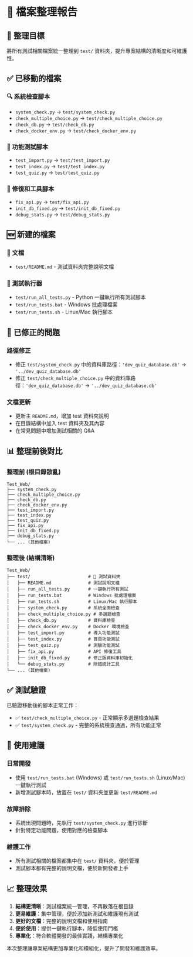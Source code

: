 # 📁 檔案整理報告

## 🎯 整理目標
將所有測試相關檔案統一整理到 `test/` 資料夾，提升專案結構的清晰度和可維護性。

## ✅ 已移動的檔案

### 🔍 系統檢查腳本
- `system_check.py` → `test/system_check.py`
- `check_multiple_choice.py` → `test/check_multiple_choice.py`
- `check_db.py` → `test/check_db.py`
- `check_docker_env.py` → `test/check_docker_env.py`

### 🧪 功能測試腳本
- `test_import.py` → `test/test_import.py`
- `test_index.py` → `test/test_index.py`
- `test_quiz.py` → `test/test_quiz.py`

### 🔧 修復和工具腳本
- `fix_api.py` → `test/fix_api.py`
- `init_db_fixed.py` → `test/init_db_fixed.py`
- `debug_stats.py` → `test/debug_stats.py`

## 🆕 新建的檔案

### 📖 文檔
- `test/README.md` - 測試資料夾完整說明文檔

### 🚀 測試執行器
- `test/run_all_tests.py` - Python 一鍵執行所有測試腳本
- `test/run_tests.bat` - Windows 批處理檔案
- `test/run_tests.sh` - Linux/Mac 執行腳本

## 🔧 已修正的問題

### 路徑修正
- 修正 `test/system_check.py` 中的資料庫路徑：`'dev_quiz_database.db'` → `'../dev_quiz_database.db'`
- 修正 `test/check_multiple_choice.py` 中的資料庫路徑：`'dev_quiz_database.db'` → `'../dev_quiz_database.db'`

### 文檔更新
- 更新主 `README.md`，增加 test 資料夾說明
- 在目錄結構中加入 test 資料夾及其內容
- 在常見問題中增加測試相關的 Q&A

## 📊 整理前後對比

### 整理前 (根目錄散亂)
```
Test_Web/
├── system_check.py
├── check_multiple_choice.py
├── check_db.py
├── check_docker_env.py
├── test_import.py
├── test_index.py
├── test_quiz.py
├── fix_api.py
├── init_db_fixed.py
├── debug_stats.py
└── ... (其他檔案)
```

### 整理後 (結構清晰)
```
Test_Web/
├── test/                      # 🧪 測試資料夾
│   ├── README.md              # 測試說明文檔
│   ├── run_all_tests.py       # 一鍵執行所有測試
│   ├── run_tests.bat          # Windows 批處理檔案
│   ├── run_tests.sh           # Linux/Mac 執行腳本
│   ├── system_check.py        # 系統全面檢查
│   ├── check_multiple_choice.py # 多選題檢查
│   ├── check_db.py            # 資料庫檢查
│   ├── check_docker_env.py    # Docker 環境檢查
│   ├── test_import.py         # 導入功能測試
│   ├── test_index.py          # 首頁功能測試
│   ├── test_quiz.py           # 測驗功能測試
│   ├── fix_api.py             # API 修復工具
│   ├── init_db_fixed.py       # 修正版資料庫初始化
│   └── debug_stats.py         # 除錯統計工具
└── ... (其他檔案)
```

## ✅ 測試驗證

已驗證移動後的腳本正常工作：
- ✅ `test/check_multiple_choice.py` - 正常顯示多選題檢查結果
- ✅ `test/system_check.py` - 完整的系統檢查通過，所有功能正常

## 🚀 使用建議

### 日常開發
- 使用 `test/run_tests.bat` (Windows) 或 `test/run_tests.sh` (Linux/Mac) 一鍵執行測試
- 新增測試腳本時，放置在 `test/` 資料夾並更新 `test/README.md`

### 故障排除
- 系統出現問題時，先執行 `test/system_check.py` 進行診斷
- 針對特定功能問題，使用對應的檢查腳本

### 維護工作
- 所有測試相關的檔案都集中在 `test/` 資料夾，便於管理
- 測試腳本都有完整的說明文檔，便於新開發者上手

## 📈 整理效果

1. **結構更清晰**：測試檔案統一管理，不再散落在根目錄
2. **更易維護**：集中管理，便於添加新測試和維護現有測試
3. **更好的文檔**：完整的說明文檔和使用指南
4. **便於使用**：提供一鍵執行腳本，降低使用門檻
5. **專業化**：符合軟體開發的最佳實踐，結構專業化

本次整理讓專案結構更加專業化和模組化，提升了開發和維護效率。
